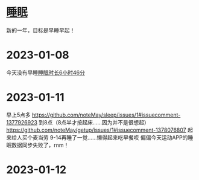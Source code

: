 # [睡眠](https://github.com/noteMay/blog/issues/7)

新的一年，目标是早睡早起！

# 2023-01-08

今天没有早睡[睡眠时长6小时46分](https://9852.ru/images/2023/01/08/IMG_20230108_134019.jpg)

# 2023-01-11

早上5点多 https://github.com/noteMay/sleep/issues/1#issuecomment-1377926923 到8点（8点半才按起床……因为并不是很想起） https://github.com/noteMay/getup/issues/1#issuecomment-1378076807 
起来给人买个麦当劳
9-14再睡了一觉……懒得起来吃早餐哎
偏偏今天运动APP的睡眠数据同步失败了，rnm！

# 2023-01-12